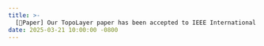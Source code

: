 ```yaml
---
title: >-  
  [📜Paper] Our TopoLayer paper has been accepted to IEEE International Conference on Multimedia & Expo (ICME) 2025.
date: 2025-03-21 10:00:00 -0800  
---
```

